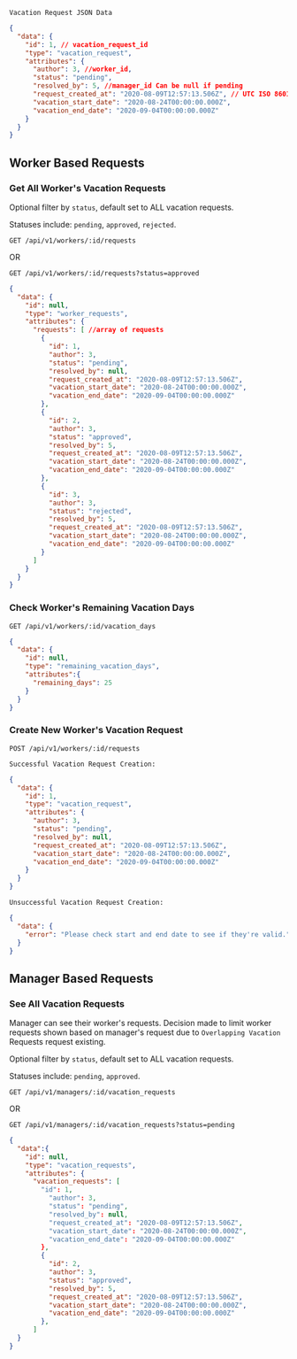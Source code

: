 `Vacation Request JSON Data`
```json
{
  "data": {
    "id": 1, // vacation_request_id
    "type": "vacation_request",
    "attributes": {
      "author": 3, //worker_id,
      "status": "pending",
      "resolved_by": 5, //manager_id Can be null if pending
      "request_created_at": "2020-08-09T12:57:13.506Z", // UTC ISO 8601 format for all dates
      "vacation_start_date": "2020-08-24T00:00:00.000Z",
      "vacation_end_date": "2020-09-04T00:00:00.000Z"
    }
  }
}
```

## Worker Based Requests

### Get All Worker's Vacation Requests

Optional filter by `status`, default set to ALL vacation requests.

Statuses include: `pending`, `approved`, `rejected`.

`GET /api/v1/workers/:id/requests`

OR

`GET /api/v1/workers/:id/requests?status=approved`
```json
{
  "data": {
    "id": null,
    "type": "worker_requests",
    "attributes": {
      "requests": [ //array of requests
        {
          "id": 1,
          "author": 3,
          "status": "pending",
          "resolved_by": null,
          "request_created_at": "2020-08-09T12:57:13.506Z",
          "vacation_start_date": "2020-08-24T00:00:00.000Z",
          "vacation_end_date": "2020-09-04T00:00:00.000Z"
        },
        {
          "id": 2,
          "author": 3,
          "status": "approved",
          "resolved_by": 5,
          "request_created_at": "2020-08-09T12:57:13.506Z",
          "vacation_start_date": "2020-08-24T00:00:00.000Z",
          "vacation_end_date": "2020-09-04T00:00:00.000Z"
        },
        {
          "id": 3,
          "author": 3,
          "status": "rejected",
          "resolved_by": 5,
          "request_created_at": "2020-08-09T12:57:13.506Z",
          "vacation_start_date": "2020-08-24T00:00:00.000Z",
          "vacation_end_date": "2020-09-04T00:00:00.000Z"
        }
      ]
    }
  }
}
```

### Check Worker's Remaining Vacation Days

`GET /api/v1/workers/:id/vacation_days`
```json
{
  "data": {
    "id": null,
    "type": "remaining_vacation_days",
    "attributes":{
      "remaining_days": 25
    }
  }
}
```

### Create New Worker's Vacation Request

`POST /api/v1/workers/:id/requests`

`Successful Vacation Request Creation:`
```json
{
  "data": {
    "id": 1,
    "type": "vacation_request",
    "attributes": {
      "author": 3,
      "status": "pending",
      "resolved_by": null,
      "request_created_at": "2020-08-09T12:57:13.506Z",
      "vacation_start_date": "2020-08-24T00:00:00.000Z",
      "vacation_end_date": "2020-09-04T00:00:00.000Z"
    }
  }
}
```

`Unsuccessful Vacation Request Creation:`
```json
{
  "data": {
    "error": "Please check start and end date to see if they're valid."
  }
}
```

## Manager Based Requests

### See All Vacation Requests

Manager can see their worker's requests. Decision made to limit worker requests shown based on manager's request due to `Overlapping Vacation` Requests request existing.

Optional filter by `status`, default set to ALL vacation requests.

Statuses include: `pending`, `approved`.

`GET /api/v1/managers/:id/vacation_requests`

OR

`GET /api/v1/managers/:id/vacation_requests?status=pending`

```json
{
  "data":{
    "id": null,
    "type": "vacation_requests",
    "attributes": {
      "vacation_requests": [
        "id": 1,
          "author": 3,
          "status": "pending",
          "resolved_by": null,
          "request_created_at": "2020-08-09T12:57:13.506Z",
          "vacation_start_date": "2020-08-24T00:00:00.000Z",
          "vacation_end_date": "2020-09-04T00:00:00.000Z"
        },
        {
          "id": 2,
          "author": 3,
          "status": "approved",
          "resolved_by": 5,
          "request_created_at": "2020-08-09T12:57:13.506Z",
          "vacation_start_date": "2020-08-24T00:00:00.000Z",
          "vacation_end_date": "2020-09-04T00:00:00.000Z"
        },
      ]
  }
}

```